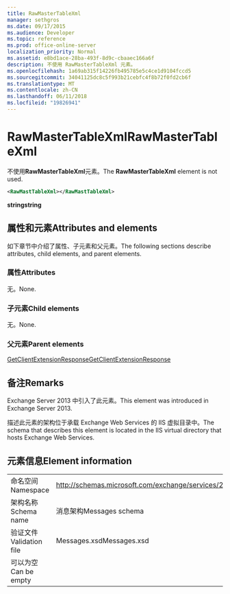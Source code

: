 ```yaml
---
title: RawMasterTableXml
manager: sethgros
ms.date: 09/17/2015
ms.audience: Developer
ms.topic: reference
ms.prod: office-online-server
localization_priority: Normal
ms.assetid: e8bd1ace-28ba-493f-8d9c-cbaaec166a6f
description: 不使用 RawMasterTableXml 元素。
ms.openlocfilehash: 1a69ab315f14226fb495785e5c4ce1d9104fccd5
ms.sourcegitcommit: 34041125dc8c5f993b21cebfc4f8b72f0fd2cb6f
ms.translationtype: MT
ms.contentlocale: zh-CN
ms.lasthandoff: 06/11/2018
ms.locfileid: "19826941"
---
```

# <a name="rawmastertablexml"></a><span data-ttu-id="676ea-103">RawMasterTableXml</span><span class="sxs-lookup"><span data-stu-id="676ea-103">RawMasterTableXml</span></span>

<span data-ttu-id="676ea-104">不使用**RawMasterTableXml**元素。</span><span class="sxs-lookup"><span data-stu-id="676ea-104">The **RawMasterTableXml** element is not used.</span></span> 
  
```XML
<RawMastTableXml></RawMastTableXml>
```

 <span data-ttu-id="676ea-105">**string**</span><span class="sxs-lookup"><span data-stu-id="676ea-105">**string**</span></span>
## <a name="attributes-and-elements"></a><span data-ttu-id="676ea-106">属性和元素</span><span class="sxs-lookup"><span data-stu-id="676ea-106">Attributes and elements</span></span>

<span data-ttu-id="676ea-107">如下章节中介绍了属性、子元素和父元素。</span><span class="sxs-lookup"><span data-stu-id="676ea-107">The following sections describe attributes, child elements, and parent elements.</span></span>
  
### <a name="attributes"></a><span data-ttu-id="676ea-108">属性</span><span class="sxs-lookup"><span data-stu-id="676ea-108">Attributes</span></span>

<span data-ttu-id="676ea-109">无。</span><span class="sxs-lookup"><span data-stu-id="676ea-109">None.</span></span>
  
### <a name="child-elements"></a><span data-ttu-id="676ea-110">子元素</span><span class="sxs-lookup"><span data-stu-id="676ea-110">Child elements</span></span>

<span data-ttu-id="676ea-111">无。</span><span class="sxs-lookup"><span data-stu-id="676ea-111">None.</span></span>
  
### <a name="parent-elements"></a><span data-ttu-id="676ea-112">父元素</span><span class="sxs-lookup"><span data-stu-id="676ea-112">Parent elements</span></span>

[<span data-ttu-id="676ea-113">GetClientExtensionResponse</span><span class="sxs-lookup"><span data-stu-id="676ea-113">GetClientExtensionResponse</span></span>](getclientextensionresponse.md)
  
## <a name="remarks"></a><span data-ttu-id="676ea-114">备注</span><span class="sxs-lookup"><span data-stu-id="676ea-114">Remarks</span></span>

<span data-ttu-id="676ea-115">Exchange Server 2013 中引入了此元素。</span><span class="sxs-lookup"><span data-stu-id="676ea-115">This element was introduced in Exchange Server 2013.</span></span>
  
<span data-ttu-id="676ea-116">描述此元素的架构位于承载 Exchange Web Services 的 IIS 虚拟目录中。</span><span class="sxs-lookup"><span data-stu-id="676ea-116">The schema that describes this element is located in the IIS virtual directory that hosts Exchange Web Services.</span></span>
  
## <a name="element-information"></a><span data-ttu-id="676ea-117">元素信息</span><span class="sxs-lookup"><span data-stu-id="676ea-117">Element information</span></span>

|||
|:-----|:-----|
|<span data-ttu-id="676ea-118">命名空间</span><span class="sxs-lookup"><span data-stu-id="676ea-118">Namespace</span></span>  <br/> |http://schemas.microsoft.com/exchange/services/2006/messages  <br/> |
|<span data-ttu-id="676ea-119">架构名称</span><span class="sxs-lookup"><span data-stu-id="676ea-119">Schema name</span></span>  <br/> |<span data-ttu-id="676ea-120">消息架构</span><span class="sxs-lookup"><span data-stu-id="676ea-120">Messages schema</span></span>  <br/> |
|<span data-ttu-id="676ea-121">验证文件</span><span class="sxs-lookup"><span data-stu-id="676ea-121">Validation file</span></span>  <br/> |<span data-ttu-id="676ea-122">Messages.xsd</span><span class="sxs-lookup"><span data-stu-id="676ea-122">Messages.xsd</span></span>  <br/> |
|<span data-ttu-id="676ea-123">可以为空</span><span class="sxs-lookup"><span data-stu-id="676ea-123">Can be empty</span></span>  <br/> ||
   


